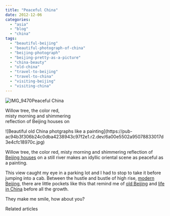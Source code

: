 ```yaml
---
title: "Peaceful China"
date: 2012-12-06
categories: 
  - "asia"
  - "blog"
  - "china"
tags: 
  - "beautiful-beijing"
  - "beautiful-photograph-of-china"
  - "beijing-photograph"
  - "beijing-pretty-as-a-picture"
  - "china-beauty"
  - "old-china"
  - "travel-to-beijing"
  - "travel-to-china"
  - "visiting-beijing"
  - "visiting-china"
---
```


![IMG_9470](https://pub-ac94b3f306b24c0dba4238943c97f2e1.r2.dev/6a00e5502a95078833017d3e4cfb9b970c.jpg)Peaceful China  
  
Willow tree, the color red,  
misty morning and shimmering  
reflection of Beijing houses on

<!--more--> ![Beautiful old China photgraphs like a painting](https://pub-ac94b3f306b24c0dba4238943c97f2e1.r2.dev/6a00e5502a95078833017d3e4cfc18970c.jpg)  
  
  
Willow tree, the color red, misty morning and shimmering reflection of [Beijing houses](https://pub-ac94b3f306b24c0dba4238943c97f2e1.r2.dev/2012/11/real-beijing-hutong-nights.html#more "beijing houses in hutong") on a still river makes an idyllic oriental scene as peaceful as a painting.  
  
This view caught my eye in a parking lot and I had to stop to take it before jumping into a cab. Between the hustle and bustle of high rise, [modern Beijing](https://pub-ac94b3f306b24c0dba4238943c97f2e1.r2.dev/2012/11/yum-loving-the-food-in-beijing.html "modern Beijing food "), there are little pockets like this that remind me of [old Beijing](https://pub-ac94b3f306b24c0dba4238943c97f2e1.r2.dev/2012/12/china-bridge-summer-palace.html#more "old beijing") and [life in China](https://pub-ac94b3f306b24c0dba4238943c97f2e1.r2.dev/2012/11/china-travel-in-the-autumn.html#more "life in China - travel ") before all the growth.  
  
They make me smile, how about you?  
  

Related articles

